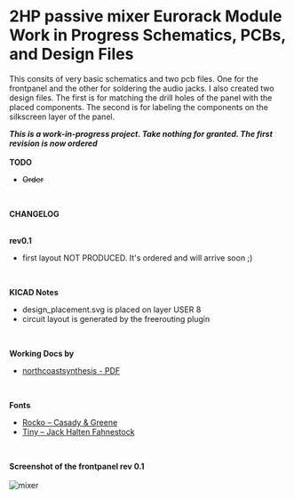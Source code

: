 
# 2HP passive mixer Eurorack Module<br/> Work in Progress Schematics, PCBs, and Design Files 
This consits of very basic schematics and two pcb files. One for the frontpanel and the other for soldering the audio jacks. I also created two design files. The first is for matching the drill holes of the panel with the placed components. The second is for labeling the components on the silkscreen layer of the panel.

***This is a work-in-progress project. Take nothing for granted. The first revision is now ordered*** 
<br/><br/>
**TODO** <br/>
<ul>
<li><s>Order</s></li>
</ul>

<br/>

**CHANGELOG** <br/>
<br/>

**rev0.1** <br/>
<ul>
<li>first layout NOT PRODUCED. It's ordered and will arrive soon ;)</li>
</ul>

<br/>

**KICAD Notes**
 - design_placement.svg is placed on layer USER 8
 - circuit layout is generated by the freerouting plugin
<br/>

**Working Docs by** 
- [northcoastsynthesis - PDF](https://files.northcoastsynthesis.com/passivemult.pdf)
<br/>

**Fonts**
- [Rocko – Casady & Greene](https://moorstation.org/typoasis/designers/casady_greene/r_z.htm)
- [Tiny – Jack Halten Fahnestock](https://velvetyne.fr/fonts/tiny/)
<br/>

**Screenshot of the frontpanel rev 0.1**
<br/>
<br/>
![mixer](https://github.com/johannesstrueber/2HP-passive-mixer-Kicad-schematics-pcb-design/assets/45170421/583e757a-87cf-456b-b8f3-14d4046942f6)


